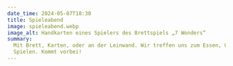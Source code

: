 ```yaml
---
date_time: 2024-05-07T18:30
title: Spieleabend
image: spieleabend.webp
image_alt: Handkarten eines Spielers des Brettspiels „7 Wonders“
summary:
  Mit Brett, Karten, oder an der Leinwand. Wir treffen uns zum Essen, Quatschen, und natürlich
  Spielen. Kommt vorbei!
---
```

